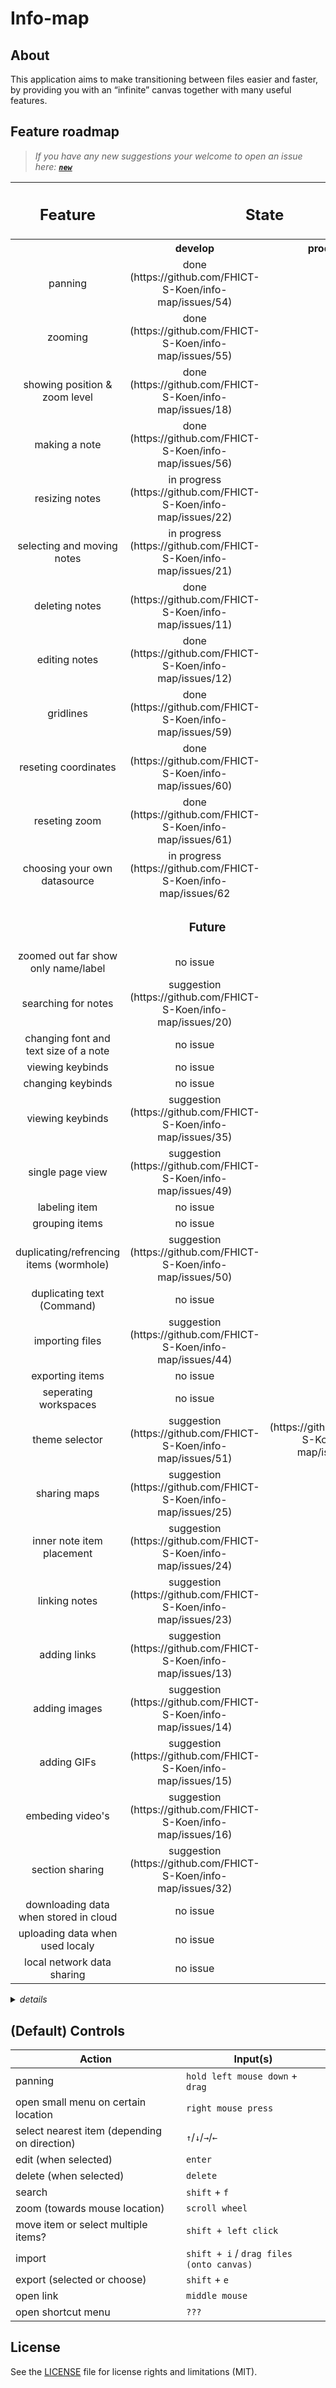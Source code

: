# Info-map

## About

This application aims to make transitioning between files easier and faster, by providing you with an “infinite” canvas together with many useful features.

## Feature roadmap

> _If you have any new suggestions your welcome to open an issue here: **[`new`](https://github.com/FHICT-S-Koen/info-map/issues/new?assignees=&labels=suggestion&template=suggestion.md&title=...)**_

<table>
  <thead>
    <tr>
      <th rowspan="2"><h2>Feature</h2></th>
      <th colspan="2"><h2>State</h2></th>
    </tr>
  </thead>
  <tbody align="center">
    <tr>
      <th></th>
      <th>&nbsp;&nbsp;&nbsp;&nbsp;&nbsp;&nbsp;&nbsp;&nbsp;&nbsp;&nbsp;develop&nbsp;&nbsp;&nbsp;&nbsp;&nbsp;&nbsp;&nbsp;&nbsp;&nbsp;&nbsp;</th>
      <th>&nbsp;&nbsp;&nbsp;&nbsp;&nbsp;&nbsp;&nbsp;&nbsp;production&nbsp;&nbsp;&nbsp;&nbsp;&nbsp;&nbsp;&nbsp;&nbsp;</th>
    </tr>
    <tr>
      <td>panning</td>
      <td>done (https://github.com/FHICT-S-Koen/info-map/issues/54)</td>
      <td>???</td>
    </tr>
    <tr>
      <td>zooming</td>
      <td>done (https://github.com/FHICT-S-Koen/info-map/issues/55)</td>
      <td>???</td>
    </tr>
    <tr>
      <td>showing position & zoom level</td>
      <td>done (https://github.com/FHICT-S-Koen/info-map/issues/18)</td>
      <td>???</td>
    </tr>
    <tr>
      <td>making a note</td>
      <td>done (https://github.com/FHICT-S-Koen/info-map/issues/56)</td>
      <td>???</td>
    </tr>
    <tr>
      <td>resizing notes</td>
      <td>in progress (https://github.com/FHICT-S-Koen/info-map/issues/22)</td>
      <td>???</td>
    </tr>
    <tr>
      <td>selecting and moving notes</td>
      <td>in progress (https://github.com/FHICT-S-Koen/info-map/issues/21)</td>
      <td>???</td>
    </tr>
    <tr>
      <td>deleting notes</td>
      <td>done (https://github.com/FHICT-S-Koen/info-map/issues/11)</td>
      <td>???</td>
    </tr>
    <tr>
      <td>editing notes</td>
      <td>done (https://github.com/FHICT-S-Koen/info-map/issues/12)</td>
      <td>???</td>
    </tr>
    <tr>
      <td>gridlines</td>
      <td>done (https://github.com/FHICT-S-Koen/info-map/issues/59)</td>
      <td>???</td>
    </tr>
    <tr>
      <td>reseting coordinates</td>
      <td>done (https://github.com/FHICT-S-Koen/info-map/issues/60)</td>
      <td>???</td>
    </tr>
    <tr>
      <td>reseting zoom</td>
      <td>done (https://github.com/FHICT-S-Koen/info-map/issues/61)</td>
      <td>???</td>
    </tr>
    </tr>
    <tr>
      <td>choosing your own datasource</td>
      <td>in progress (https://github.com/FHICT-S-Koen/info-map/issues/62</td>
      <td>???</td>
    </tr>
              <tr><td colspan="3"><h3>Future</h3></td></tr>
    <tr>
      <td>zoomed out far show only name/label</td>
      <td>no issue</td>
      <td>???</td>
    </tr>
    <tr>
      <td>searching for notes</td>
      <td>suggestion (https://github.com/FHICT-S-Koen/info-map/issues/20)</td>
      <td>???</td>
    </tr>
    <tr>
      <td>changing font and text size of a note</td>
      <td>no issue</td>
      <td>???</td>
    <tr>
      <td>viewing keybinds</td>
      <td>no issue</td>
      <td>???</td>
    </tr>
    <tr>
      <td>changing keybinds</td>
      <td>no issue</td>
      <td>???</td>
    </tr>
    <tr>
      <td>viewing keybinds</td>
      <td>suggestion (https://github.com/FHICT-S-Koen/info-map/issues/35)</td>
      <td>???</td>
    </tr>
    <tr>
      <td>single page view</td>
      <td>suggestion (https://github.com/FHICT-S-Koen/info-map/issues/49)</td>
      <td>???</td>
    </tr>
    <tr>
      <td>labeling item</td>
      <td>no issue</td>
      <td>???</td>
    </tr>
    <tr>
      <td>grouping items</td>
      <td>no issue</td>
      <td>???</td>
    </tr>
    <tr>
      <td>duplicating/refrencing items (wormhole)</td>
      <td>suggestion (https://github.com/FHICT-S-Koen/info-map/issues/50)</td>
      <td>???</td>
    </tr>
    <tr>
      <td>duplicating text (Command)</td>
      <td>no issue</td>
      <td>???</td>
    </tr>
    <tr>
      <td>importing files</td>
      <td>suggestion (https://github.com/FHICT-S-Koen/info-map/issues/44)</td>
      <td>???</td>
    </tr>
    <tr>
      <td>exporting items</td>
      <td>no issue</td>
      <td>???</td>
    </tr>
    <tr>
      <td>seperating workspaces</td>
      <td>no issue</td>
      <td>???</td>
    </tr>
    <tr>
      <td>theme selector</td>
      <td>suggestion (https://github.com/FHICT-S-Koen/info-map/issues/51)</td>
      <td>(https://github.com/FHICT-S-Koen/info-map/issues/43)</td>
    </tr>
    <tr>
      <td>sharing maps</td>
      <td>suggestion (https://github.com/FHICT-S-Koen/info-map/issues/25)</td>
      <td>???</td>
    </tr>
    <tr>
      <td>inner note item placement</td>
      <td>suggestion (https://github.com/FHICT-S-Koen/info-map/issues/24)</td>
      <td>???</td>
    </tr>
    <tr>
      <td>linking notes</td>
      <td>suggestion (https://github.com/FHICT-S-Koen/info-map/issues/23)</td>
      <td>???</td>
    </tr>
    <tr>
      <td>adding links</td>
      <td>suggestion (https://github.com/FHICT-S-Koen/info-map/issues/13)</td>
      <td>???</td>
    </tr>
    <tr>
      <td>adding images</td>
      <td>suggestion (https://github.com/FHICT-S-Koen/info-map/issues/14)</td>
      <td>???</td>
    </tr>
    <tr>
      <td>adding GIFs</td>
      <td>suggestion (https://github.com/FHICT-S-Koen/info-map/issues/15)</td>
      <td>???</td>
    </tr>
    <tr>
      <td>embeding video's</td>
      <td>suggestion (https://github.com/FHICT-S-Koen/info-map/issues/16)</td>
      <td>???</td>
    </tr>
    <tr>
      <td>section sharing</td>
      <td>suggestion (https://github.com/FHICT-S-Koen/info-map/issues/32)</td>
      <td>???</td>
    </tr>
    <tr>
      <td>downloading data when stored in cloud</td>
      <td>no issue</td>
      <td>???</td>
    </tr>
    <tr>
      <td>uploading data when used localy</td>
      <td>no issue</td>
      <td>???</td>
    </tr>
    <tr>
      <td>local network data sharing</td>
      <td>no issue</td>
      <td>???</td>
    </tr>
  </tbody>
</table>

<details>
  <summary><i>details</i></summary>

> no issue: _means it's missing a github issue to give a further description_ \
> suggestion: _means that this feature is not yet confirmed_ \
> confirmed: _means there's a github issue open on the [project board](https://github.com/FHICT-S-Koen/info-map/projects/1)_ \
> in progress: _means the feature is being worked on_ \
> done: _means the corresponding issue is closed_

</details>

## (Default) Controls

| Action                                        | Input(s) |
| --------------------------------------------- | -------- |
| panning                                       | `hold left mouse down` + `drag` |
| open small menu on certain location           | `right mouse press` |
| select nearest item (depending on direction)  | `↑`/`↓`/`→`/`←` |
| edit (when selected)                          | `enter` |
| delete (when selected)                        | `delete` |
| search                                        | `shift` + `f` |
| zoom (towards mouse location)                 | `scroll wheel` |
| move item or select multiple items?           | `shift + left click` |
| import                                        | `shift + i` / `drag files (onto canvas)` |
| export (selected or choose)                   | `shift` + `e` |
| open link                                     | `middle mouse` |
| open shortcut menu                            | `???` |

## License

See the [LICENSE](LICENSE.md) file for license rights and limitations (MIT).
